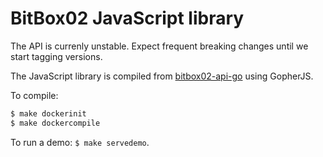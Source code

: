 # BitBox02 JavaScript library

The API is currenly unstable. Expect frequent breaking changes until we start tagging versions.

The JavaScript library is compiled from
[bitbox02-api-go](https://github.com/digitalbitbox/bitbox02-api-go) using GopherJS.

To compile:

```sh
$ make dockerinit
$ make dockercompile
```

To run a demo: `$ make servedemo`.
